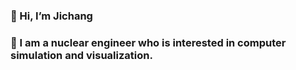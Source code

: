 ### 👋 Hi, I’m Jichang

### 👀 I am a nuclear engineer who is interested in computer simulation and visualization.

